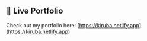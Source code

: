 ## 🔗 Live Portfolio

Check out my portfolio here: [https://kiruba.netlify.app](https://kiruba.netlify.app)
